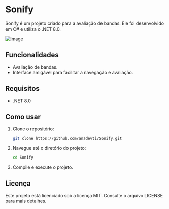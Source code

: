 # Sonify

Sonify é um projeto criado para a avaliação de bandas. Ele foi desenvolvido em C# e utiliza o .NET 8.0.

![image](https://github.com/user-attachments/assets/ae432333-1c4c-44d1-9a87-e405312ccbe7)


## Funcionalidades
- Avaliação de bandas.
- Interface amigável para facilitar a navegação e avaliação.

## Requisitos
- .NET 8.0

## Como usar
1. Clone o repositório:
   ```sh
   git clone https://github.com/anadevti/Sonify.git
   ```
2. Navegue até o diretório do projeto:
   ```sh
   cd Sonify
   ```
3. Compile e execute o projeto.

## Licença
Este projeto está licenciado sob a licença MIT. Consulte o arquivo LICENSE para mais detalhes.

